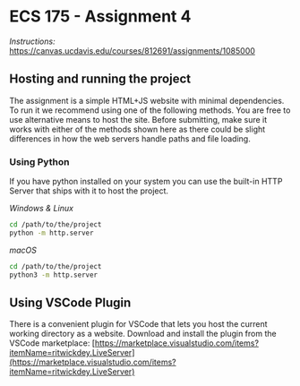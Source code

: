 # ECS 175 - Assignment 4

*Instructions:* https://canvas.ucdavis.edu/courses/812691/assignments/1085000

## Hosting and running the project
The assignment is a simple HTML+JS website with minimal dependencies. To run it we recommend using one of the following methods. You are free to use alternative means to host the site. Before submitting, make sure it works with either of the methods shown here as there could be slight differences in how the web servers handle paths and file loading.

### Using Python
If you have python installed on your system you can use the built-in HTTP Server that ships with it to host the project.

*Windows & Linux*
```bash
cd /path/to/the/project
python -m http.server
```

*macOS*
```bash
cd /path/to/the/project
python3 -m http.server
```

## Using VSCode Plugin
There is a convenient plugin for VSCode that lets you host the current working directory as a website. Download and install the plugin from the VSCode marketplace:
[https://marketplace.visualstudio.com/items?itemName=ritwickdey.LiveServer](https://marketplace.visualstudio.com/items?itemName=ritwickdey.LiveServer)
